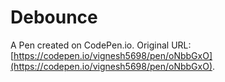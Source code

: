 # Debounce

A Pen created on CodePen.io. Original URL: [https://codepen.io/vignesh5698/pen/oNbbGxO](https://codepen.io/vignesh5698/pen/oNbbGxO).


